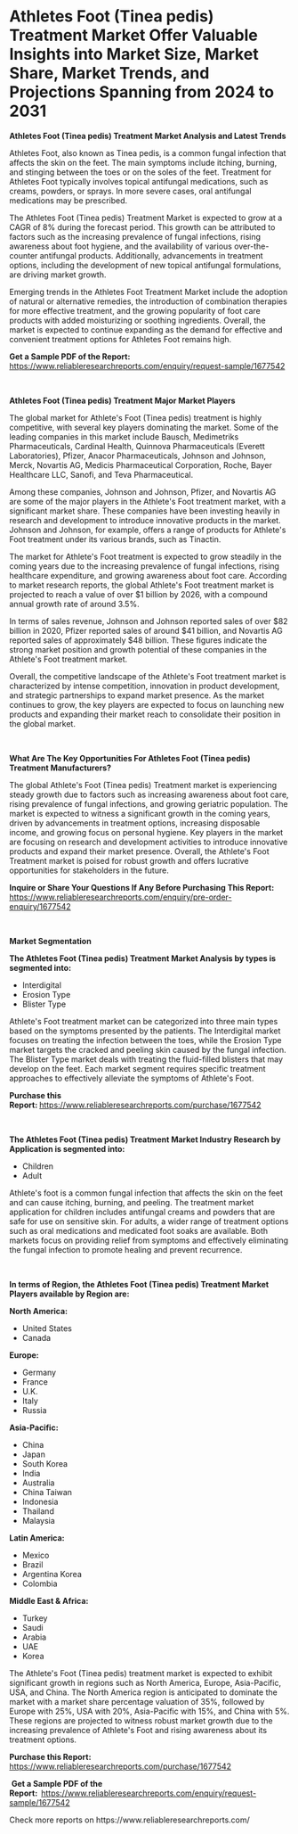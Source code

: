 <p><h1>Athletes Foot (Tinea pedis) Treatment Market Offer Valuable Insights into Market Size, Market Share, Market Trends, and Projections Spanning from 2024 to 2031</h1></p><p><strong>Athletes Foot (Tinea pedis) Treatment Market Analysis and Latest Trends</strong></p>
<p><p>Athletes Foot, also known as Tinea pedis, is a common fungal infection that affects the skin on the feet. The main symptoms include itching, burning, and stinging between the toes or on the soles of the feet. Treatment for Athletes Foot typically involves topical antifungal medications, such as creams, powders, or sprays. In more severe cases, oral antifungal medications may be prescribed.</p><p>The Athletes Foot (Tinea pedis) Treatment Market is expected to grow at a CAGR of 8% during the forecast period. This growth can be attributed to factors such as the increasing prevalence of fungal infections, rising awareness about foot hygiene, and the availability of various over-the-counter antifungal products. Additionally, advancements in treatment options, including the development of new topical antifungal formulations, are driving market growth.</p><p>Emerging trends in the Athletes Foot Treatment Market include the adoption of natural or alternative remedies, the introduction of combination therapies for more effective treatment, and the growing popularity of foot care products with added moisturizing or soothing ingredients. Overall, the market is expected to continue expanding as the demand for effective and convenient treatment options for Athletes Foot remains high.</p></p>
<p><strong>Get a Sample PDF of the Report:&nbsp;</strong> <a href="https://www.reliableresearchreports.com/enquiry/request-sample/1677542">https://www.reliableresearchreports.com/enquiry/request-sample/1677542</a></p>
<p>&nbsp;</p>
<p><strong>Athletes Foot (Tinea pedis) Treatment Major Market Players</strong></p>
<p><p>The global market for Athlete's Foot (Tinea pedis) treatment is highly competitive, with several key players dominating the market. Some of the leading companies in this market include Bausch, Medimetriks Pharmaceuticals, Cardinal Health, Quinnova Pharmaceuticals (Everett Laboratories), Pfizer, Anacor Pharmaceuticals, Johnson and Johnson, Merck, Novartis AG, Medicis Pharmaceutical Corporation, Roche, Bayer Healthcare LLC, Sanofi, and Teva Pharmaceutical.</p><p>Among these companies, Johnson and Johnson, Pfizer, and Novartis AG are some of the major players in the Athlete's Foot treatment market, with a significant market share. These companies have been investing heavily in research and development to introduce innovative products in the market. Johnson and Johnson, for example, offers a range of products for Athlete's Foot treatment under its various brands, such as Tinactin.</p><p>The market for Athlete's Foot treatment is expected to grow steadily in the coming years due to the increasing prevalence of fungal infections, rising healthcare expenditure, and growing awareness about foot care. According to market research reports, the global Athlete's Foot treatment market is projected to reach a value of over $1 billion by 2026, with a compound annual growth rate of around 3.5%.</p><p>In terms of sales revenue, Johnson and Johnson reported sales of over $82 billion in 2020, Pfizer reported sales of around $41 billion, and Novartis AG reported sales of approximately $48 billion. These figures indicate the strong market position and growth potential of these companies in the Athlete's Foot treatment market.</p><p>Overall, the competitive landscape of the Athlete's Foot treatment market is characterized by intense competition, innovation in product development, and strategic partnerships to expand market presence. As the market continues to grow, the key players are expected to focus on launching new products and expanding their market reach to consolidate their position in the global market.</p></p>
<p>&nbsp;</p>
<p><strong>What Are The Key Opportunities For Athletes Foot (Tinea pedis) Treatment Manufacturers?</strong></p>
<p><p>The global Athlete's Foot (Tinea pedis) Treatment market is experiencing steady growth due to factors such as increasing awareness about foot care, rising prevalence of fungal infections, and growing geriatric population. The market is expected to witness a significant growth in the coming years, driven by advancements in treatment options, increasing disposable income, and growing focus on personal hygiene. Key players in the market are focusing on research and development activities to introduce innovative products and expand their market presence. Overall, the Athlete's Foot Treatment market is poised for robust growth and offers lucrative opportunities for stakeholders in the future.</p></p>
<p><strong>Inquire or Share Your Questions If Any Before Purchasing This Report:</strong> <a href="https://www.reliableresearchreports.com/enquiry/pre-order-enquiry/1677542">https://www.reliableresearchreports.com/enquiry/pre-order-enquiry/1677542</a></p>
<p>&nbsp;</p>
<p><strong>Market Segmentation</strong></p>
<p><strong>The Athletes Foot (Tinea pedis) Treatment Market Analysis by types is segmented into:</strong></p>
<p><ul><li>Interdigital</li><li>Erosion Type</li><li>Blister Type</li></ul></p>
<p><p>Athlete's Foot treatment market can be categorized into three main types based on the symptoms presented by the patients. The Interdigital market focuses on treating the infection between the toes, while the Erosion Type market targets the cracked and peeling skin caused by the fungal infection. The Blister Type market deals with treating the fluid-filled blisters that may develop on the feet. Each market segment requires specific treatment approaches to effectively alleviate the symptoms of Athlete's Foot.</p></p>
<p><strong>Purchase this Report:&nbsp;</strong><a href="https://www.reliableresearchreports.com/purchase/1677542">https://www.reliableresearchreports.com/purchase/1677542</a></p>
<p>&nbsp;</p>
<p><strong>The Athletes Foot (Tinea pedis) Treatment Market Industry Research by Application is segmented into:</strong></p>
<p><ul><li>Children</li><li>Adult</li></ul></p>
<p><p>Athlete's foot is a common fungal infection that affects the skin on the feet and can cause itching, burning, and peeling. The treatment market application for children includes antifungal creams and powders that are safe for use on sensitive skin. For adults, a wider range of treatment options such as oral medications and medicated foot soaks are available. Both markets focus on providing relief from symptoms and effectively eliminating the fungal infection to promote healing and prevent recurrence.</p></p>
<p>&nbsp;</p>
<p><strong>In terms of Region, the Athletes Foot (Tinea pedis) Treatment Market Players available by Region are:</strong></p>
<p>
    <p> <strong> North America: </strong>
        <ul>
            <li>United States</li>
            <li>Canada</li>
        </ul>
        </p> 
    <p> <strong> Europe: </strong>
        <ul>
            <li>Germany</li>
            <li>France</li>
            <li>U.K.</li>
            <li>Italy</li>
            <li>Russia</li>
        </ul>
        </p> 
    <p> <strong> Asia-Pacific: </strong>
        <ul>
            <li>China</li>
            <li>Japan</li>
            <li>South Korea</li>
            <li>India</li>
            <li>Australia</li>
            <li>China Taiwan</li>
            <li>Indonesia</li>
            <li>Thailand</li>
            <li>Malaysia</li>
        </ul>
        </p> 
    <p> <strong> Latin America: </strong>
        <ul>
            <li>Mexico</li>
            <li>Brazil</li>
            <li>Argentina Korea</li>
            <li>Colombia</li>
        </ul>
        </p> 
    <p> <strong> Middle East & Africa: </strong>
        <ul>
            <li>Turkey</li>
            <li>Saudi</li>
            <li>Arabia</li>
            <li>UAE</li>
            <li>Korea</li>
        </ul>
    </p>
    </p>
<p><p>The Athlete's Foot (Tinea pedis) treatment market is expected to exhibit significant growth in regions such as North America, Europe, Asia-Pacific, USA, and China. The North America region is anticipated to dominate the market with a market share percentage valuation of 35%, followed by Europe with 25%, USA with 20%, Asia-Pacific with 15%, and China with 5%. These regions are projected to witness robust market growth due to the increasing prevalence of Athlete's Foot and rising awareness about its treatment options.</p></p>
<p><strong>Purchase this Report: </strong><a href="https://www.reliableresearchreports.com/purchase/1677542">https://www.reliableresearchreports.com/purchase/1677542</a></p>
<p>&nbsp;<strong>Get a Sample PDF of the Report:&nbsp;&nbsp;</strong><a href="https://www.reliableresearchreports.com/enquiry/request-sample/1677542">https://www.reliableresearchreports.com/enquiry/request-sample/1677542</a></p>
<p><strong></strong></p>
<p>Check more reports on https://www.reliableresearchreports.com/</p>
